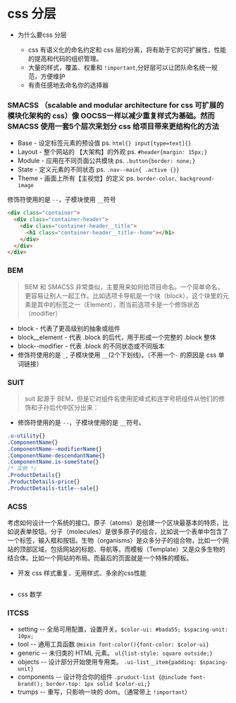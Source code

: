# css 分层

- 为什么要css 分层

    - css 有语义化的命名约定和 css 层的分离，将有助于它的可扩展性，性能的提高和代码的组织管理。
    - 大量的样式，覆盖、权重和 `!important`,分好层可以让团队命名统一规范，方便维护
    - 有责任感地去命名你的选择器

### SMACSS （scalable and modular architecture for css 可扩展的模块化架构的 css）像 OOCSS一样以减少重复样式为基础。然而 SMACSS 使用一套5个层次来划分 css 给项目带来更结构化的方法

  - Base - 设定标签元素的预设值 ps. `html{} input[type=text]{}`
  - Layout - 整个网站的 【大架构】的外观  ps. `#header{margin: 15px;}`
  - Module - 应用在不同页面公共模块 ps. `.button{border: none;}`
  - State - 定义元素的不同状态 ps. `.nav--main{ .active {}}`
  - Theme - 画面上所有【主视觉】的定义 ps. `border-color、background-image`

  修饰符使用的是 `--`，子模块使用 `__`符号

  ```html
  <div class="container">
    <div class="container-header">
      <div class="container-header__title">
        <h1 class="container-header__title--home"></h1>
      </div>
    </div>
  </div>

  ```
### BEM
> BEM 和 SMACSS 非常类似，主要用来如何给项目命名。一个简单命名，更容易让别人一起工作。比如选项卡导航是一个块（block），这个块里的元素是其中的标签之一（Element），而当前选项卡是一个修饰状态（modifier）
  - block - 代表了更高级别的抽象或组件
  - block__element - 代表 .block 的后代，用于形成一个完整的 .block 整体
  - block--modifier - 代表 .block 的不同状态或不同版本
  - 修饰符使用的是 `_`, 子模块使用 `__`(2个下划线)。（不用一个`-` 的原因是 css 单词链接）

### SUIT
> suit 起源于 BEM，但是它对组件名使用驼峰式和连字号把组件从他们的修饰和子孙后代中区分出来：
- 修饰符使用的是 `--`，子模块使用的是 `__`符号。
```css
.u-utility{}
.ComponentName{}
.ComponentName--modifierName{}
.ComponentName-descendantName{}
.ComponentName.is-someState{}
/* 实例 */
.ProductDetails{}
.ProductDetails-price{}
.ProductDetails-title--sale{}
```

### ACSS
考虑如何设计一个系统的接口。原子（atoms）是创建一个区块最基本的特质，比如说表单按钮。分子（molecules）是很多原子的组合，比如说一个表单中包含了一个标签，输入框和按钮。生物（organisms）是众多分子的组合物，比如一个网站的顶部区域，包括网站的标题、导航等。而模板（Template）又是众多生物的结合体。比如一个网站的布局。而最后的页面就是一个特殊的模板。
  - 开发 css 样式重复、无用样式、多余的css性能
    ```css
    ```
  - css 数学

### ITCSS

- setting -- 全局可用配置，设置开关。`$color-ui: #bada55; $spacing-unit: 10px;`
- tool -- 通用工具函数 `@mixin font-color(){font-color: $color-ui}`
- generic -- 未归类的 HTML 元素。 `ul{list-style: square outside;}`
- objects -- 设计部分开始使用专用类。 `.ui-list__item{padding: $spacing-unit}`
- components -- 设计符合你的组件 `.pruduct-list {@include font-brand(); border-top: 1px solid $color-ui;}`
- trumps -- 重写，只影响一块的 dom。（通常带上 `!important`）

